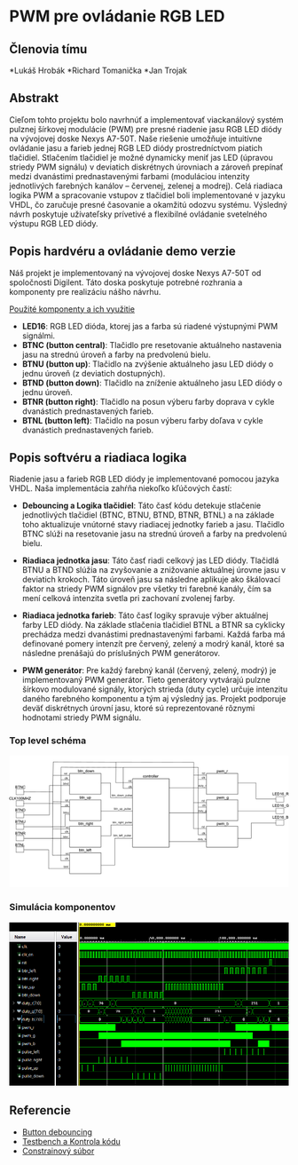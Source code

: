 # PWM pre ovládanie RGB LED

## Členovia tímu

*Lukáš Hrobák
*Richard Tomanička
*Jan Trojak

## Abstrakt

Cieľom tohto projektu bolo navrhnúť a implementovať viackanálový systém pulznej šírkovej modulácie (PWM) pre presné riadenie jasu RGB LED diódy na vývojovej doske Nexys A7-50T. Naše riešenie umožňuje intuitívne ovládanie jasu a farieb jednej RGB LED diódy prostredníctvom piatich tlačidiel. Stlačením tlačidiel je možné dynamicky meniť jas LED (úpravou striedy PWM signálu) v deviatich diskrétnych úrovniach a zároveň prepínať medzi dvanástimi prednastavenými farbami (moduláciou intenzity jednotlivých farebných kanálov – červenej, zelenej a modrej). Celá riadiaca logika PWM a spracovanie vstupov z tlačidiel boli implementované v jazyku VHDL, čo zaručuje presné časovanie a okamžitú odozvu systému. Výsledný návrh poskytuje užívateľsky prívetivé a flexibilné ovládanie svetelného výstupu RGB LED diódy.

## Popis hardvéru a ovládanie demo verzie

Náš projekt je implementovaný na vývojovej doske Nexys A7-50T od spoločnosti Digilent. Táto doska poskytuje potrebné rozhrania a komponenty pre realizáciu nášho návrhu.

<ins>Použité komponenty a ich využitie</ins>

* **LED16**: RGB LED dióda, ktorej jas a farba sú riadené výstupnými PWM signálmi.
* **BTNC (button central)**: Tlačidlo pre resetovanie aktuálneho nastavenia jasu na strednú úroveň a farby na predvolenú bielu.
* **BTNU (button up)**: Tlačidlo na zvýšenie aktuálneho jasu LED diódy o jednu úroveň (z deviatich dostupných).
* **BTND (button down)**: Tlačidlo na zníženie aktuálneho jasu LED diódy o jednu úroveň.
* **BTNR (button right)**: Tlačidlo na posun výberu farby doprava v cykle dvanástich prednastavených farieb.
* **BTNL (button left)**: Tlačidlo na posun výberu farby doľava v cykle dvanástich prednastavených farieb.

## Popis softvéru a riadiaca logika

Riadenie jasu a farieb RGB LED diódy je implementované pomocou jazyka VHDL. Naša implementácia zahŕňa niekoľko kľúčových častí:

* **Debouncing a Logika tlačidiel**: Táto časť kódu detekuje stlačenie jednotlivých tlačidiel (BTNC, BTNU, BTND, BTNR, BTNL) a na základe toho aktualizuje vnútorné stavy riadiacej jednotky farieb a jasu. Tlačidlo BTNC slúži na resetovanie jasu na strednú úroveň a farby na predvolenú bielu.

* **Riadiaca jednotka jasu**: Táto časť riadi celkový jas LED diódy. Tlačidlá BTNU a BTND slúžia na zvyšovanie a znižovanie aktuálnej úrovne jasu v deviatich krokoch. Táto úroveň jasu sa následne aplikuje ako škálovací faktor na striedy PWM signálov pre všetky tri farebné kanály, čím sa mení celková intenzita svetla pri zachovaní zvolenej farby.

* **Riadiaca jednotka farieb**: Táto časť logiky spravuje výber aktuálnej farby LED diódy. Na základe stlačenia tlačidiel BTNL a BTNR sa cyklicky prechádza medzi dvanástimi prednastavenými farbami. Každá farba má definované pomery intenzít pre červený, zelený a modrý kanál, ktoré sa následne prenášajú do príslušných PWM generátorov.

* **PWM generátor**: Pre každý farebný kanál (červený, zelený, modrý) je implementovaný PWM generátor. Tieto generátory vytvárajú pulzne šírkovo modulované signály, ktorých strieda (duty cycle) určuje intenzitu daného farebného komponentu a tým aj výsledný jas. Projekt podporuje deväť diskrétnych úrovní jasu, ktoré sú reprezentované rôznymi hodnotami striedy PWM signálu.

### Top level schéma

![PWM bloková schéma](schema.png)


### Simulácia komponentov

![Simulace pwm](sim.png)


## Referencie

* [Button debouncing](https://github.com/tomas-fryza/vhdl-labs/tree/master/examples/_debounce)
* [Testbench a Kontrola kódu](https://chatgpt.com/)
* [Constrainový súbor](https://www.google.com/search?q=https://raw.githubusercontent.com/Digilent/digilent-xdc/master/Nexys-A7-50T-Master.xdc)

